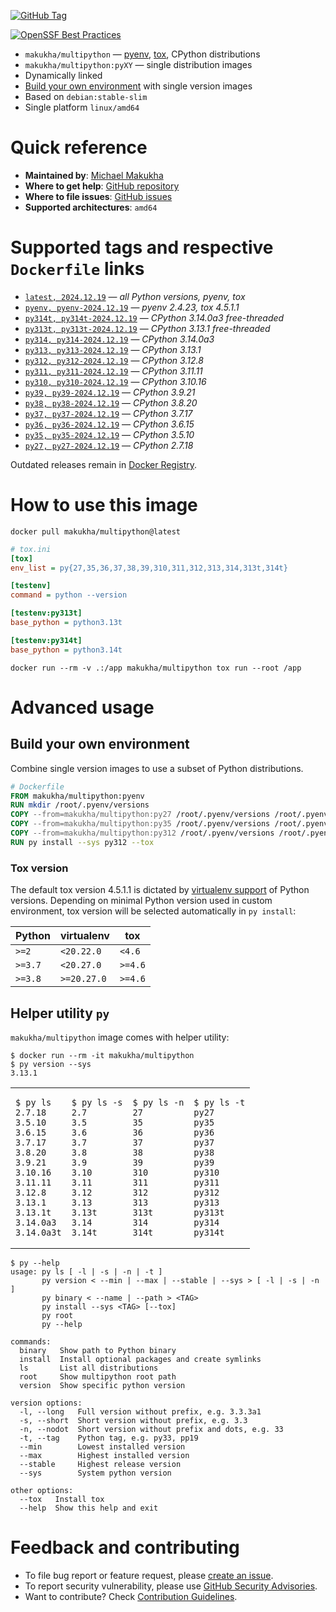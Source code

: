 [![GitHub Tag](https://img.shields.io/github/v/tag/makukha/multipython?label=GitHub%20Tag)](https://github.com/makukha/multipython)

[![OpenSSF Best Practices](https://www.bestpractices.dev/projects/9755/badge)](https://www.bestpractices.dev/projects/9755)


* `makukha/multipython` — [pyenv](https://github.com/pyenv/pyenv), [tox](https://tox.wiki), CPython distributions
* `makukha/multipython:pyXY` — single distribution images
* Dynamically linked
* [Build your own environment](#build-your-own-environment) with single version images
* Based on `debian:stable-slim`
* Single platform `linux/amd64`


# Quick reference

* **Maintained by**: [Michael Makukha](https://github.com/makukha)
* **Where to get help**: [GitHub repository](https://github.com/makukha/multipython)
* **Where to file issues**: [GitHub issues](https://github.com/makukha/multipython/issues)
* **Supported architectures**: `amd64`


# Supported tags and respective `Dockerfile` links

* [`latest, 2024.12.19`](https://github.com/makukha/multipython/blob/v2024.12.19/Dockerfile) — *all Python versions, pyenv, tox*
* [`pyenv, pyenv-2024.12.19`](https://github.com/makukha/multipython/blob/v2024.12.19/Dockerfile) — *pyenv 2.4.23, tox 4.5.1.1*
* [`py314t, py314t-2024.12.19`](https://github.com/makukha/multipython/blob/v2024.12.19/Dockerfile) — *CPython 3.14.0a3 free-threaded*
* [`py313t, py313t-2024.12.19`](https://github.com/makukha/multipython/blob/v2024.12.19/Dockerfile) — *CPython 3.13.1 free-threaded*
* [`py314, py314-2024.12.19`](https://github.com/makukha/multipython/blob/v2024.12.19/Dockerfile) — *CPython 3.14.0a3*
* [`py313, py313-2024.12.19`](https://github.com/makukha/multipython/blob/v2024.12.19/Dockerfile) — *CPython 3.13.1*
* [`py312, py312-2024.12.19`](https://github.com/makukha/multipython/blob/v2024.12.19/Dockerfile) — *CPython 3.12.8*
* [`py311, py311-2024.12.19`](https://github.com/makukha/multipython/blob/v2024.12.19/Dockerfile) — *CPython 3.11.11*
* [`py310, py310-2024.12.19`](https://github.com/makukha/multipython/blob/v2024.12.19/Dockerfile) — *CPython 3.10.16*
* [`py39, py39-2024.12.19`](https://github.com/makukha/multipython/blob/v2024.12.19/Dockerfile) — *CPython 3.9.21*
* [`py38, py38-2024.12.19`](https://github.com/makukha/multipython/blob/v2024.12.19/Dockerfile) — *CPython 3.8.20*
* [`py37, py37-2024.12.19`](https://github.com/makukha/multipython/blob/v2024.12.19/Dockerfile) — *CPython 3.7.17*
* [`py36, py36-2024.12.19`](https://github.com/makukha/multipython/blob/v2024.12.19/Dockerfile) — *CPython 3.6.15*
* [`py35, py35-2024.12.19`](https://github.com/makukha/multipython/blob/v2024.12.19/Dockerfile) — *CPython 3.5.10*
* [`py27, py27-2024.12.19`](https://github.co-m/makukha/multipython/blob/v2024.12.19/Dockerfile) — *CPython 2.7.18*

Outdated releases remain in [Docker Registry](https://hub.docker.com/r/makukha/multipython/tags).


# How to use this image

```shell
docker pull makukha/multipython@latest
```

```ini
# tox.ini
[tox]
env_list = py{27,35,36,37,38,39,310,311,312,313,314,313t,314t}

[testenv]
command = python --version

[testenv:py313t]
base_python = python3.13t

[testenv:py314t]
base_python = python3.14t
```

```shell
docker run --rm -v .:/app makukha/multipython tox run --root /app
```


# Advanced usage

## Build your own environment

Combine single version images to use a subset of Python distributions.

```Dockerfile
# Dockerfile
FROM makukha/multipython:pyenv
RUN mkdir /root/.pyenv/versions
COPY --from=makukha/multipython:py27 /root/.pyenv/versions /root/.pyenv/versions/
COPY --from=makukha/multipython:py35 /root/.pyenv/versions /root/.pyenv/versions/
COPY --from=makukha/multipython:py312 /root/.pyenv/versions /root/.pyenv/versions/
RUN py install --sys py312 --tox
```
### Tox version

The default tox version 4.5.1.1 is dictated by [virtualenv support](https://virtualenv.pypa.io/en/latest/changelog.html) of Python versions. Depending on minimal Python version used in custom environment, tox version will be selected automatically in `py install`:

| Python  | virtualenv  | tox     |
|---------|-------------|---------|
| `>=2 `  | `<20.22.0`  | `<4.6`  |
| `>=3.7` | `<20.27.0`  | `>=4.6` |
| `>=3.8` | `>=20.27.0` | `>=4.6` |


## Helper utility `py`

`makukha/multipython` image comes with helper utility:

```shell
$ docker run --rm -it makukha/multipython
$ py version --sys
3.13.1
```

<table>
<tr>
<td>

```shell
$ py ls
2.7.18
3.5.10
3.6.15
3.7.17
3.8.20
3.9.21
3.10.16
3.11.11
3.12.8
3.13.1
3.13.1t
3.14.0a3
3.14.0a3t
```
</td>
<td>

```shell
$ py ls -s
2.7
3.5
3.6
3.7
3.8
3.9
3.10
3.11
3.12
3.13
3.13t
3.14
3.14t
```
</td>
<td>

```shell
$ py ls -n
27
35
36
37
38
39
310
311
312
313
313t
314
314t
```
</td>
<td>

```shell
$ py ls -t
py27
py35
py36
py37
py38
py39
py310
py311
py312
py313
py313t
py314
py314t
```
</td>
</tr>
</table>

```shell
$ py --help
usage: py ls [ -l | -s | -n | -t ]
       py version < --min | --max | --stable | --sys > [ -l | -s | -n ]
       py binary < --name | --path > <TAG>
       py install --sys <TAG> [--tox]
       py root
       py --help

commands:
  binary   Show path to Python binary
  install  Install optional packages and create symlinks
  ls       List all distributions
  root     Show multipython root path
  version  Show specific python version

version options:
  -l, --long   Full version without prefix, e.g. 3.3.3a1
  -s, --short  Short version without prefix, e.g. 3.3
  -n, --nodot  Short version without prefix and dots, e.g. 33
  -t, --tag    Python tag, e.g. py33, pp19
  --min        Lowest installed version
  --max        Highest installed version
  --stable     Highest release version
  --sys        System python version

other options:
  --tox   Install tox
  --help  Show this help and exit
```


# Feedback and contributing

* To file bug report or feature request, please [create an issue](https://github.com/makukha/multipython/issues).
* To report security vulnerability, please use [GitHub Security Advisories](https://github.com/makukha/multipython/security/advisories).
* Want to contribute? Check [Contribution Guidelines](https://github.com/makukha/multipython/blob/main/.github/CONTRIBUTING.md).
